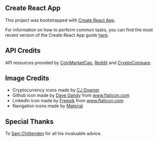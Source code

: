## Create React App

This project was bootstrapped with [Create React App](https://github.com/facebookincubator/create-react-app).

For information on how to perform common tasks, you can find the most recent version of the Create React App guide [here](https://github.com/facebookincubator/create-react-app/blob/master/packages/react-scripts/template/README.md).

## API Credits

API resources provided by [CoinMarketCap](https://coinmarketcap.com/api/), [Reddit](https://www.reddit.com/dev/api) and [CryptoCompare](https://www.cryptocompare.com/api/).

## Image Credits

* Cryptocurrency icons made by [CJ Downer](https://github.com/cjdowner/cryptocurrency-icons)
* Github icon made by [Dave Gandy](https://www.flaticon.com/authors/dave-gandy) from www.flaticon.com
* LinkedIn icon made by [Freepik](https://www.flaticon.com/authors/freepik) from www.flaticon.com
* Navigation icons made by [Material](https://material.io/icons/)

## Special Thanks

To [Sam Chittenden](https://github.com/sbchittenden) for all his invaluable advice.
